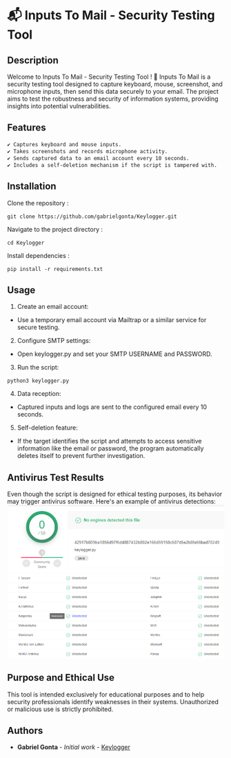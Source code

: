 # 📬 Inputs To Mail - Security Testing Tool

## Description

Welcome to Inputs To Mail - Security Testing Tool ! 🎉 
Inputs To Mail is a security testing tool designed to capture keyboard, mouse, screenshot, and microphone inputs, then send this data securely to your email.
The project aims to test the robustness and security of information systems, providing insights into potential vulnerabilities.

## Features

    ✔ Captures keyboard and mouse inputs.
    ✔ Takes screenshots and records microphone activity.
    ✔ Sends captured data to an email account every 10 seconds.
    ✔ Includes a self-deletion mechanism if the script is tampered with.

## Installation

Clone the repository :

```
git clone https://github.com/gabrielgonta/Keylogger.git
```

Navigate to the project directory :

```
cd Keylogger
```

Install dependencies :

```
pip install -r requirements.txt
```

## Usage

1. Create an email account:
- Use a temporary email account via Mailtrap or a similar service for secure testing.

2. Configure SMTP settings:
- Open keylogger.py and set your SMTP USERNAME and PASSWORD.

3. Run the script:
```
python3 keylogger.py
```

4. Data reception:
- Captured inputs and logs are sent to the configured email every 10 seconds.

5. Self-deletion feature:
- If the target identifies the script and attempts to access sensitive information like the email or password, the program automatically deletes itself to prevent further investigation.

## Antivirus Test Results

Even though the script is designed for ethical testing purposes, its behavior may trigger antivirus software. Here's an example of antivirus detections:
![github-small](/images/1.png)
![github-small](/images/2.png)

## Purpose and Ethical Use

This tool is intended exclusively for educational purposes and to help security professionals identify weaknesses in their systems. Unauthorized or malicious use is strictly prohibited.

## Authors

* **Gabriel Gonta** - *Initial work* - [Keylogger](https://github.com/gabrielgonta/Keylogger.git)